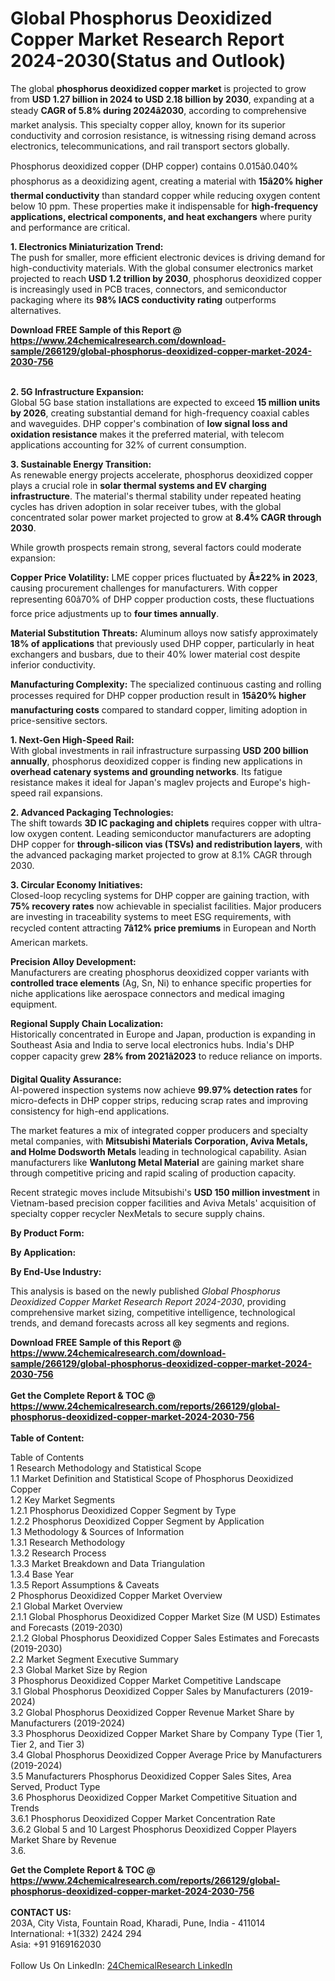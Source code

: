 <h1>Global Phosphorus Deoxidized Copper Market Research Report 2024-2030(Status and Outlook)</h1><p>The global <strong>phosphorus deoxidized copper market</strong> is projected to grow from <strong>USD 1.27 billion in 2024 to USD 2.18 billion by 2030</strong>, expanding at a steady <strong>CAGR of 5.8% during 2024â2030</strong>, according to comprehensive market analysis. This specialty copper alloy, known for its superior conductivity and corrosion resistance, is witnessing rising demand across electronics, telecommunications, and rail transport sectors globally.</p><p>Phosphorus deoxidized copper (DHP copper) contains 0.015â0.040% phosphorus as a deoxidizing agent, creating a material with <strong>15â20% higher thermal conductivity</strong> than standard copper while reducing oxygen content below 10 ppm. These properties make it indispensable for <strong>high-frequency applications, electrical components, and heat exchangers</strong> where purity and performance are critical.</p><p><strong>1. Electronics Miniaturization Trend:</strong><br>
The push for smaller, more efficient electronic devices is driving demand for high-conductivity materials. With the global consumer electronics market projected to reach <strong>USD 1.2 trillion by 2030</strong>, phosphorus deoxidized copper is increasingly used in PCB traces, connectors, and semiconductor packaging where its <strong>98% IACS conductivity rating</strong> outperforms alternatives.</p><div><b>Download FREE Sample of this Report @ 
            <a href="https://www.24chemicalresearch.com/download-sample/266129/global-phosphorus-deoxidized-copper-market-2024-2030-756">
            https://www.24chemicalresearch.com/download-sample/266129/global-phosphorus-deoxidized-copper-market-2024-2030-756</a></b></div><br><p><strong>2. 5G Infrastructure Expansion:</strong><br>
Global 5G base station installations are expected to exceed <strong>15 million units by 2026</strong>, creating substantial demand for high-frequency coaxial cables and waveguides. DHP copper's combination of <strong>low signal loss and oxidation resistance</strong> makes it the preferred material, with telecom applications accounting for 32% of current consumption.</p><p><strong>3. Sustainable Energy Transition:</strong><br>
As renewable energy projects accelerate, phosphorus deoxidized copper plays a crucial role in <strong>solar thermal systems and EV charging infrastructure</strong>. The material's thermal stability under repeated heating cycles has driven adoption in solar receiver tubes, with the global concentrated solar power market projected to grow at <strong>8.4% CAGR through 2030</strong>.</p><p>While growth prospects remain strong, several factors could moderate expansion:</p><p><strong>Copper Price Volatility:</strong> LME copper prices fluctuated by <strong>Â±22% in 2023</strong>, causing procurement challenges for manufacturers. With copper representing 60â70% of DHP copper production costs, these fluctuations force price adjustments up to <strong>four times annually</strong>.</p><p><strong>Material Substitution Threats:</strong> Aluminum alloys now satisfy approximately <strong>18% of applications</strong> that previously used DHP copper, particularly in heat exchangers and busbars, due to their 40% lower material cost despite inferior conductivity.</p><p><strong>Manufacturing Complexity:</strong> The specialized continuous casting and rolling processes required for DHP copper production result in <strong>15â20% higher manufacturing costs</strong> compared to standard copper, limiting adoption in price-sensitive sectors.</p><p><strong>1. Next-Gen High-Speed Rail:</strong><br>
With global investments in rail infrastructure surpassing <strong>USD 200 billion annually</strong>, phosphorus deoxidized copper is finding new applications in <strong>overhead catenary systems and grounding networks</strong>. Its fatigue resistance makes it ideal for Japan's maglev projects and Europe's high-speed rail expansions.</p><p><strong>2. Advanced Packaging Technologies:</strong><br>
The shift towards <strong>3D IC packaging and chiplets</strong> requires copper with ultra-low oxygen content. Leading semiconductor manufacturers are adopting DHP copper for <strong>through-silicon vias (TSVs) and redistribution layers</strong>, with the advanced packaging market projected to grow at 8.1% CAGR through 2030.</p><p><strong>3. Circular Economy Initiatives:</strong><br>
Closed-loop recycling systems for DHP copper are gaining traction, with <strong>75% recovery rates</strong> now achievable in specialist facilities. Major producers are investing in traceability systems to meet ESG requirements, with recycled content attracting <strong>7â12% price premiums</strong> in European and North American markets.</p><p><strong>Precision Alloy Development:</strong><br>
	Manufacturers are creating phosphorus deoxidized copper variants with <strong>controlled trace elements</strong> (Ag, Sn, Ni) to enhance specific properties for niche applications like aerospace connectors and medical imaging equipment.</p><p><strong>Regional Supply Chain Localization:</strong><br>
	Historically concentrated in Europe and Japan, production is expanding in Southeast Asia and India to serve local electronics hubs. India's DHP copper capacity grew <strong>28% from 2021â2023</strong> to reduce reliance on imports.</p><p><strong>Digital Quality Assurance:</strong><br>
	AI-powered inspection systems now achieve <strong>99.97% detection rates</strong> for micro-defects in DHP copper strips, reducing scrap rates and improving consistency for high-end applications.</p><p>The market features a mix of integrated copper producers and specialty metal companies, with <strong>Mitsubishi Materials Corporation, Aviva Metals, and Holme Dodsworth Metals</strong> leading in technological capability. Asian manufacturers like <strong>Wanlutong Metal Material</strong> are gaining market share through competitive pricing and rapid scaling of production capacity.</p><p>Recent strategic moves include Mitsubishi's <strong>USD 150 million investment</strong> in Vietnam-based precision copper facilities and Aviva Metals' acquisition of specialty copper recycler NexMetals to secure supply chains.</p><p><strong>By Product Form:</strong></p><p><strong>By Application:</strong></p><p><strong>By End-Use Industry:</strong></p><p>This analysis is based on the newly published <em>Global Phosphorus Deoxidized Copper Market Research Report 2024-2030</em>, providing comprehensive market sizing, competitive intelligence, technological trends, and demand forecasts across all key segments and regions.</p><div><b>Download FREE Sample of this Report @ 
            <a href="https://www.24chemicalresearch.com/download-sample/266129/global-phosphorus-deoxidized-copper-market-2024-2030-756">
            https://www.24chemicalresearch.com/download-sample/266129/global-phosphorus-deoxidized-copper-market-2024-2030-756</a></b></div><br><div><b>Get the Complete Report & TOC @ 
            <a href="https://www.24chemicalresearch.com/reports/266129/global-phosphorus-deoxidized-copper-market-2024-2030-756">
            https://www.24chemicalresearch.com/reports/266129/global-phosphorus-deoxidized-copper-market-2024-2030-756</a></b></div><br>
            <b>Table of Content:</b><p>Table of Contents<br />
1 Research Methodology and Statistical Scope<br />
1.1 Market Definition and Statistical Scope of Phosphorus Deoxidized Copper<br />
1.2 Key Market Segments<br />
1.2.1 Phosphorus Deoxidized Copper Segment by Type<br />
1.2.2 Phosphorus Deoxidized Copper Segment by Application<br />
1.3 Methodology & Sources of Information<br />
1.3.1 Research Methodology<br />
1.3.2 Research Process<br />
1.3.3 Market Breakdown and Data Triangulation<br />
1.3.4 Base Year<br />
1.3.5 Report Assumptions & Caveats<br />
2 Phosphorus Deoxidized Copper Market Overview<br />
2.1 Global Market Overview<br />
2.1.1 Global Phosphorus Deoxidized Copper Market Size (M USD) Estimates and Forecasts (2019-2030)<br />
2.1.2 Global Phosphorus Deoxidized Copper Sales Estimates and Forecasts (2019-2030)<br />
2.2 Market Segment Executive Summary<br />
2.3 Global Market Size by Region<br />
3 Phosphorus Deoxidized Copper Market Competitive Landscape<br />
3.1 Global Phosphorus Deoxidized Copper Sales by Manufacturers (2019-2024)<br />
3.2 Global Phosphorus Deoxidized Copper Revenue Market Share by Manufacturers (2019-2024)<br />
3.3 Phosphorus Deoxidized Copper Market Share by Company Type (Tier 1, Tier 2, and Tier 3)<br />
3.4 Global Phosphorus Deoxidized Copper Average Price by Manufacturers (2019-2024)<br />
3.5 Manufacturers Phosphorus Deoxidized Copper Sales Sites, Area Served, Product Type<br />
3.6 Phosphorus Deoxidized Copper Market Competitive Situation and Trends<br />
3.6.1 Phosphorus Deoxidized Copper Market Concentration Rate<br />
3.6.2 Global 5 and 10 Largest Phosphorus Deoxidized Copper Players Market Share by Revenue<br />
3.6.</p><div><b>Get the Complete Report & TOC @ 
            <a href="https://www.24chemicalresearch.com/reports/266129/global-phosphorus-deoxidized-copper-market-2024-2030-756">
            https://www.24chemicalresearch.com/reports/266129/global-phosphorus-deoxidized-copper-market-2024-2030-756</a></b></div><br><b>CONTACT US:</b><br>
            203A, City Vista, Fountain Road, Kharadi, Pune, India - 411014<br>
            International: +1(332) 2424 294<br>
            Asia: +91 9169162030 <br><br>
            Follow Us On LinkedIn: <a href="https://www.linkedin.com/company/24chemicalresearch/">24ChemicalResearch LinkedIn</a>